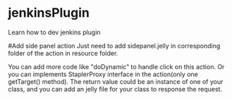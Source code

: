 jenkinsPlugin
=============

Learn how to dev jenkins plugin

#Add side panel action
Just need to add sidepanel.jelly in corresponding folder of the action in resource folder. 

You can add more code like "doDynamic" to handle click on this action. Or you can implements StaplerProxy interface in the action(only one getTarget() method). The return value could be an instance of one of your class, and you can add an jelly file for your class to response the request.
